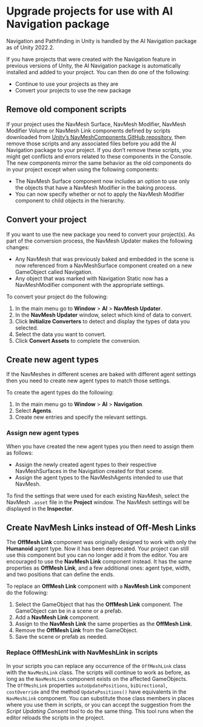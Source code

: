 # Upgrade projects for use with AI Navigation package

Navigation and Pathfinding in Unity is handled by the AI Navigation package as of Unity 2022.2.

If you have projects that were created with the Navigation feature in previous versions of Unity, the AI Navigation package is automatically installed and added to your project. You can then do one of the following:

- Continue to use your projects as they are
- Convert your projects to use the new package

## Remove old component scripts

If your project uses the NavMesh Surface, NavMesh Modifier, NavMesh Modifier Volume or NavMesh Link components defined by scripts downloaded from [Unity’s NavMeshComponents GitHub repository](https://github.com/Unity-Technologies/NavMeshComponents), then remove those scripts and any associated files before you add the AI Navigation package to your project. If you don’t remove these scripts, you might get conflicts and errors related to these components in the Console. The new components mirror the same behavior as the old components do in your project except when using the following components:

- The NavMesh Surface component now includes an option to use only the objects that have a NavMesh Modifier in the baking process.
- You can now specify whether or not to apply the NavMesh Modifier component to child objects in the hierarchy.

## Convert your project

If you want to use the new package you need to convert your project(s). As part of the conversion process, the NavMesh Updater makes the following changes:

- Any NavMesh that was previously baked and embedded in the scene is now referenced from a NavMeshSurface component created on a new GameObject
 called Navigation.
- Any object that was marked with Navigation Static now has a NavMeshModifier component with the appropriate settings.

To convert your project do the following:

1. In the main menu go to **Window** > **AI** > **NavMesh Updater**.
2. In the **NavMesh Updater** window, select which kind of data to convert.
3. Click **Initialize Converters** to detect and display the types of data you selected.
4. Select the data you want to convert.
5. Click **Convert Assets** to complete the conversion. 

## Create new agent types 

If the NavMeshes in different scenes are baked with different agent settings then you need to create new agent types to match those settings. 

To create the agent types do the following:

1. In the main menu go to **Window** > **AI** > **Navigation**.
2. Select **Agents**.
3. Create new entries and specify the relevant settings.

### Assign new agent types
When you have created the new agent types you then need to assign them as follows: 

- Assign the newly created agent types to their respective NavMeshSurfaces in the Navigation created for that scene.
- Assign the agent types to the NavMeshAgents intended to use that NavMesh.

To find the settings that were used for each existing NavMesh, select the NavMesh `.asset` file in the **Project** window. The NavMesh settings will be displayed in the **Inspector**.

## Create NavMesh Links instead of Off-Mesh Links

The **OffMesh Link** component was originally designed to work with only the **Humanoid** agent type. Now it has been deprecated. Your project can still use this component but you can no longer add it from the editor. You are encouraged to use the **NavMesh Link** component instead. It has the same properties as **OffMesh Link**, and a few additional ones: agent type, width, and two positions that can define the ends.

To replace an **OffMesh Link** component with a **NavMesh Link** component do the following:

1. Select the GameObject that has the **OffMesh Link** component. The GameObject can be in a scene or a prefab.
2. Add a **NavMesh Link** component.
3. Assign to the **NavMesh Link** the same properties as the **OffMesh Link**.
4. Remove the **OffMesh Link** from the GameObject.
5. Save the scene or prefab as needed.

### Replace OffMeshLink with NavMeshLink in scripts

In your scripts you can replace any occurrence of the `OffMeshLink` class with the `NavMeshLink` class. The scripts will continue to work as before, as long as the `NavMeshLink` component exists on the affected GameObjects. The `OffMeshLink` properties `autoUpdatePositions`, `biDirectional`, `costOverride` and the method `UpdatePositions()` have equivalents in the `NavMeshLink` component. You can substitute those class members in places where you use them in scripts, or you can accept the suggestion from the _Script Updating Consent_ tool to do the same thing. This tool runs when the editor reloads the scripts in the project.
